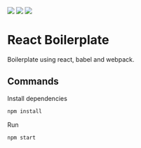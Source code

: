 [![](https://img.shields.io/badge/react.js-black?logo=react)](https://react.dev/)
[![](https://img.shields.io/badge/babel-black?logo=babel)](https://babeljs.io/)
[![](https://img.shields.io/badge/webpack-black?logo=webpack)](https://webpack.js.org/)

# React Boilerplate
Boilerplate using react, babel and webpack.

## Commands

Install dependencies

```bash
npm install
```

Run

```bash
npm start
```

